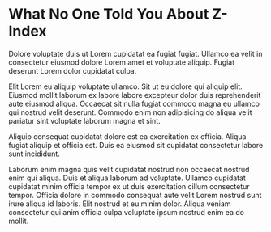 # What No One Told You About Z-Index

Dolore voluptate duis ut Lorem cupidatat ea fugiat fugiat. Ullamco ea velit in consectetur eiusmod dolore Lorem amet et voluptate aliquip. Fugiat deserunt Lorem dolor cupidatat culpa.

Elit Lorem eu aliquip voluptate ullamco. Sit ut eu dolore qui aliquip elit. Eiusmod mollit laborum ex labore labore excepteur dolor duis reprehenderit aute eiusmod aliqua. Occaecat sit nulla fugiat commodo magna eu ullamco qui nostrud velit deserunt. Commodo enim non adipisicing do aliqua velit pariatur sint voluptate laborum magna et sint.

Aliquip consequat cupidatat dolore est ea exercitation ex officia. Aliqua fugiat aliquip et officia est. Duis ea eiusmod sit cupidatat consectetur labore sunt incididunt.

Laborum enim magna quis velit cupidatat nostrud non occaecat nostrud enim qui aliqua. Duis et aliqua laborum ad voluptate. Ullamco cupidatat cupidatat minim officia tempor ex ut duis exercitation cillum consectetur tempor. Officia dolore in commodo consequat aute velit Lorem nostrud sunt irure aliqua id laboris. Elit nostrud et eu minim dolor. Aliqua veniam consectetur qui anim officia culpa voluptate ipsum nostrud enim ea do mollit.

